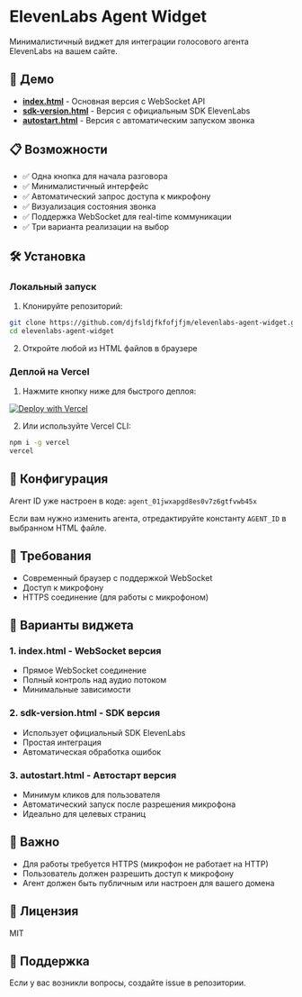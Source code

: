 # ElevenLabs Agent Widget

Минималистичный виджет для интеграции голосового агента ElevenLabs на вашем сайте.

## 🚀 Демо

- **[index.html](index.html)** - Основная версия с WebSocket API
- **[sdk-version.html](sdk-version.html)** - Версия с официальным SDK ElevenLabs
- **[autostart.html](autostart.html)** - Версия с автоматическим запуском звонка

## 📋 Возможности

- ✅ Одна кнопка для начала разговора
- ✅ Минималистичный интерфейс
- ✅ Автоматический запрос доступа к микрофону
- ✅ Визуализация состояния звонка
- ✅ Поддержка WebSocket для real-time коммуникации
- ✅ Три варианта реализации на выбор

## 🛠 Установка

### Локальный запуск

1. Клонируйте репозиторий:
```bash
git clone https://github.com/djfsldjfkfofjfjm/elevenlabs-agent-widget.git
cd elevenlabs-agent-widget
```

2. Откройте любой из HTML файлов в браузере

### Деплой на Vercel

1. Нажмите кнопку ниже для быстрого деплоя:

[![Deploy with Vercel](https://vercel.com/button)](https://vercel.com/new/clone?repository-url=https://github.com/djfsldjfkfofjfjm/elevenlabs-agent-widget)

2. Или используйте Vercel CLI:
```bash
npm i -g vercel
vercel
```

## 🔧 Конфигурация

Агент ID уже настроен в коде: `agent_01jwxapgd8es0v7z6gtfvwb45x`

Если вам нужно изменить агента, отредактируйте константу `AGENT_ID` в выбранном HTML файле.

## 📱 Требования

- Современный браузер с поддержкой WebSocket
- Доступ к микрофону
- HTTPS соединение (для работы с микрофоном)

## 🎨 Варианты виджета

### 1. index.html - WebSocket версия
- Прямое WebSocket соединение
- Полный контроль над аудио потоком
- Минимальные зависимости

### 2. sdk-version.html - SDK версия
- Использует официальный SDK ElevenLabs
- Простая интеграция
- Автоматическая обработка ошибок

### 3. autostart.html - Автостарт версия
- Минимум кликов для пользователя
- Автоматический запуск после разрешения микрофона
- Идеально для целевых страниц

## 🚨 Важно

- Для работы требуется HTTPS (микрофон не работает на HTTP)
- Пользователь должен разрешить доступ к микрофону
- Агент должен быть публичным или настроен для вашего домена

## 📄 Лицензия

MIT

## 🤝 Поддержка

Если у вас возникли вопросы, создайте issue в репозитории.